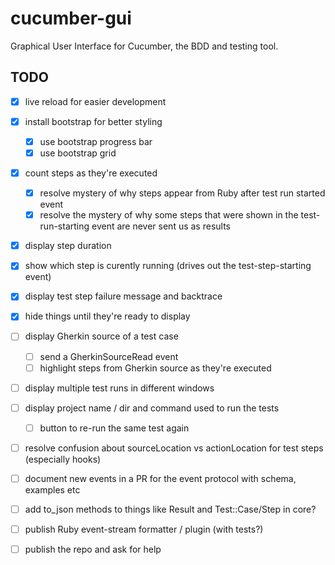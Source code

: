 # cucumber-gui

Graphical User Interface for Cucumber, the BDD and testing tool.


## TODO

- [x] live reload for easier development
- [x] install bootstrap for better styling
  - [x] use bootstrap progress bar
  - [x] use bootstrap grid
- [x] count steps as they're executed
  - [x] resolve mystery of why steps appear from Ruby after test run started event
  - [x] resolve the mystery of why some steps that were shown in the test-run-starting event are never sent us as results
- [x] display step duration
- [x] show which step is curently running (drives out the test-step-starting event)
- [x] display test step failure message and backtrace
- [x] hide things until they're ready to display
- [ ] display Gherkin source of a test case
  - [ ] send a GherkinSourceRead event
  - [ ] highlight steps from Gherkin source as they're executed
- [ ] display multiple test runs in different windows
- [ ] display project name / dir and command used to run the tests
  - [ ] button to re-run the same test again
- [ ] resolve confusion about sourceLocation vs actionLocation for test steps (especially hooks)
- [ ] document new events in a PR for the event protocol with schema, examples etc
- [ ] add to_json methods to things like Result and Test::Case/Step in core?
- [ ] publish Ruby event-stream formatter / plugin (with tests?)
- [ ] publish the repo and ask for help

